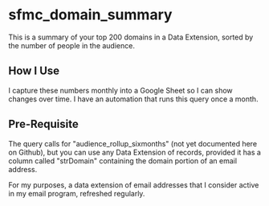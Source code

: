 # sfmc_domain_summary

This is a summary of your top 200 domains in a Data Extension, sorted by the number of people in the audience.  

How I Use
---------
I capture these numbers monthly into a Google Sheet so I can show changes over time.  I have an automation that runs this query once a month.

Pre-Requisite
-------------
The query calls for "audience_rollup_sixmonths" (not yet documented here on Github), but you can use any Data Extension of records, provided it has a column called "strDomain" containing the domain portion of an email address.  

For my purposes, a data extension of email addresses that I consider active in my email program, refreshed regularly.
